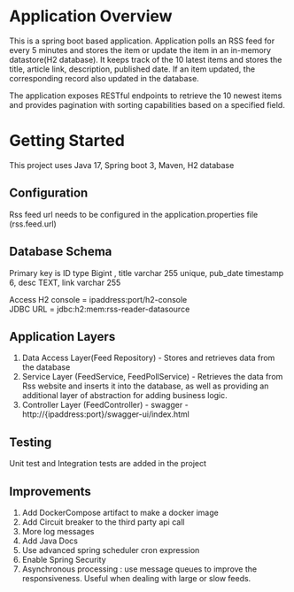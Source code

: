 # Application Overview

This is a spring boot based application. Application polls an RSS feed for every 5 minutes and
stores the item or update the item in an in-memory datastore(H2 database). It keeps track of the 10 latest
items and stores the title, article link, description, published date. If an item updated, the
corresponding record also updated in the database.

The application exposes RESTful endpoints to retrieve the 10 newest items and provides
pagination with sorting capabilities based on a specified field.

# Getting Started
 This project uses Java 17, Spring boot 3, Maven, H2 database
 
## Configuration
Rss feed url needs to be configured in the application.properties file (rss.feed.url)

## Database Schema
Primary key is ID type Bigint ,
title varchar 255 unique,
pub_date timestamp 6, 
desc TEXT, 
link varchar 255 

Access H2 console = ipaddress:port/h2-console
<br />
JDBC URL = jdbc:h2:mem:rss-reader-datasource

## Application Layers
1. Data Access Layer(Feed Repository) - Stores and retrieves data from the database
2. Service Layer (FeedService, FeedPollService) - Retrieves the data from Rss website and inserts it into the database, as well as providing an additional layer of abstraction for adding business logic.
3. Controller Layer (FeedController) - swagger - http://{ipaddress:port}/swagger-ui/index.html

## Testing 
Unit test and Integration tests are added in the project

## Improvements
1. Add DockerCompose artifact to make a docker image
2. Add Circuit breaker to the third party api call
3. More log messages
4. Add Java Docs
5. Use advanced spring scheduler cron expression
6. Enable Spring Security
7. Asynchronous processing : use message queues to improve the responsiveness. Useful when dealing with large or slow feeds.